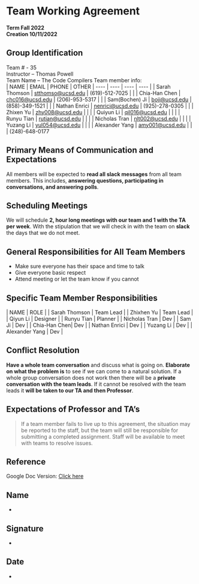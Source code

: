 # Team Working Agreement
**Term Fall 2022**  
**Creation 10/11/2022**

## Group Identification
Team # - 35  
Instructor – Thomas Powell  
Team Name – The Code Compilers
Team member info:  
| NAME | EMAIL | PHONE | OTHER
| ---- | ---- | ---- | ---- |
| Sarah Thomson | [stthomso@ucsd.edu](stthomso@ucsd.edu) | (619)-512-7025 | |
| Chia-Han Chen | [chc016@ucsd.edu](chc016@ucsd.edu) | (206)-953-5317 | |
| Sam(Bochen) Ji | [boji@ucsd.edu](boji@ucsd.edu) | (858)-349-1521 | |
| Nathan Enrici | [nenrici@ucsd.edu](nenrici@ucsd.edu) | (925)-278-0305 | |
| Zhixen Yu | [zhy008@ucsd.edu](zhy008@ucsd.edu) | | |
| Quiyun Li | [qil016@ucsd.edu](qil016@ucsd.edu) | | |
| Runyu Tian | [rutian@ucsd.edu](rutian@ucsd.edu) | | |
| Nicholas Tran | [nlt002@ucsd.edu](nlt002@ucsd.edu) | | |
| Yuzang Li | [yul054@ucsd.edu](yul054@ucsd.edu) | | |
| Alexander Yang | [amy001@ucsd.edu](amy001@ucsd.edu) | | | (248)-648-0177

## Primary Means of Communication and Expectations
All members will be expected to **read all slack messages** from all team members. This includes, **answering questions, participating in conversations, and answering polls**.

## Scheduling Meetings
We will schedule **2, hour long meetings with our team and 1 with the TA per week**. With the stipulation that we will check in with the team on **slack** the days that we do not meet. 

## General Responsibilities for All Team Members
- Make sure everyone has their space and time to talk
- Give everyone basic respect
- Attend meeting or let the team know if you cannot

## Specific Team Member Responsibilities
| NAME | ROLE |
| Sarah Thomson | Team Lead |
| Zhixhen Yu | Team Lead |
| Qiyun Li | Designer |
| Runyu Tian | Planner |
| Nicholas Tran | Dev |
| Sam Ji | Dev |
| Chia-Han Chen| Dev |
| Nathan Enrici | Dev |
| Yuzang Li | Dev |
| Alexander Yang | Dev |

## Conflict Resolution
**Have a whole team conversation** and discuss what is going on. **Elaborate on what the problem is** to see if we can come to a natural solution. If a whole group conversation does not work then there will be a **private conversation with the team leads**. If it cannot be resolved with the team leads it **will be taken to our TA and then Professor**.

## Expectations of Professor and TA’s
> If a team member fails to live up to this agreement, the situation may be reported to the staff, but the team will still be responsible for submitting a completed assignment. Staff will be available to meet with teams to resolve issues.

## Reference
Google Doc Version: [Click here](https://docs.google.com/document/d/1iYxOyPoopHoAeEFMpbMH0u2MPdNPgqWqGOEqK0EE1PQ/edit#)

## Name
*
## Signature
*
## Date
*
